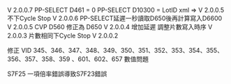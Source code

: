V 2.0.0.7
  PP-SELECT D461 = 0
  PP-SELECT D10300 = LotID
  xml => V 2.0.0.5 不下Cycle Stop
V 2.0.0.6
  PP-SELECT延遲一秒讀取D650後再計算寫入D6600
V 2.0.0.5
  CVP D560 修正為 D650
V 2.0.0.4
  增加延遲
  調整片數寫入時序
V 2.0.0.3
片數相同下Cycle Stop
V 2.0.0.2

修正 VID 345、346、347、348、349、350、351、352、353、354、355、356、357、358、359 、601、602、657 數值問題

S7F25 一項倍率錯誤導致S7F23錯誤
